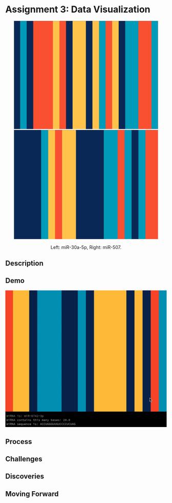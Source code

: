 # Assignment 3: Data Visualization

<p align="center">
  <img src="miRNA1.png" width="450">
  <img src="miRNA2.png" width="450">
</p>

<p align="center">
  Left: miR-30a-5p, Right: miR-507.
</p>

## Description


## Demo
<p align="center">
  <img src="miRNA_example.gif" width="520">
</p>

## Process

## Challenges

## Discoveries

## Moving Forward

